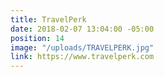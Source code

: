 ```yaml
---
title: TravelPerk
date: 2018-02-07 13:04:00 -05:00
position: 14
image: "/uploads/TRAVELPERK.jpg"
link: https://www.travelperk.com
---
```


